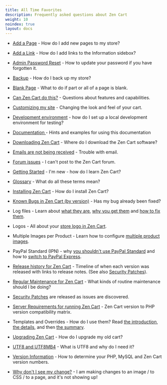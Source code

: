 ```yaml
---
title: All Time Favorites
description: Frequently asked questions about Zen Cart 
weight: 10
noindex: true
layout: docs
---
```


<!-- unlike other _index files, this one SHOULD have direct links -->
<!-- please keep in alphabetic order -->
<!-- remember to start links with "/" -->


* [Add a Page](/user/customizing/add_pages/) - How do I add new pages to my store? 

* [Add a Link](/user/sideboxes/add_link_information_sidebox/) - How do I add links to the Information sidebox? 

* [Admin Password Reset](/user/troubleshooting/reset_admin_password/) - How to update your password if you have forgotten it.

* [Backup](/user/running/backup/) - How do I back up my store? 

* [Blank Page](/user/troubleshooting/blank_page/) - What to do if part or all of a page is blank.

* [Can Zen Cart do this?](/user/miscellaneous/can_zen_cart/) - Questions about features and capabilities.

* [Customizing my site](/user/customizing/appearance/) - Changing the look and feel of your cart.

* [Development environment](/user/running/local_testing/) - how do I set up a local development environment for testing? 

* [Documentation ](/user/first_steps/documentation/) - Hints and examples for using this documentation

* [Downloading Zen Cart](/user/first_steps/get_zen_cart/) - Where do I download the Zen Cart software?

* [Emails are not being received](/user/email/emails_not_received/) - Trouble with email. 

* [Forum issues](/user/zen_cart_forum/forum_issues/) - I can't post to the Zen Cart forum.

* [Getting Started](/user/first_steps/learning_trails/) - I'm new - how do I learn Zen Cart? 

* [Glossary](/user/first_steps/glossary/) - What do all these terms mean? 

* [Installing Zen Cart](/user/first_steps/how_do_i_install/) - How do I install Zen Cart?

* [Known Bugs in Zen Cart (by version)](/user/about_us/known_bugs/) - Has my bug already been fixed?

* Log files - Learn about [what they are](/user/troubleshooting/debug_logs/), [why you get them](/user/troubleshooting/php_debug_logs/) and [how to fix them](/user/upgrading/php_warnings/).

* Logos - All about your [store logo in Zen Cart](/user/running/logos/). 

* Multiple Images per Product - Learn how to configure [multiple product images](/user/images/additional_images/).

* PayPal Standard (IPN) - why [you shouldn't use PayPal Standard](/user/payment/paypal_standard/) and how to [switch to PayPal Express](/user/payment/paypal_express_checkout/). 

* [Release history for Zen Cart](/user/about_us/release_history/) - Timeline of when each version was released with links to release notes.  (See also [Security Patches](/user/about_us/security_releases/)). 

* [Regular Maintenance for Zen Cart](/user/running/regular_maintenance/) - What kinds of routine maintenance should I be doing? 

* [Security Patches](/user/about_us/security_releases/) are released as issues are discovered. 

* [Server Requirements for running Zen Cart](/user/first_steps/server_requirements/#php-version) - Zen Cart version to PHP version compatibility matrix.

* Templates and Overrides - How do I use them?  Read 
[the introduction](https://docs.zen-cart.com/user/first_steps/overrides/), 
[the details](https://docs.zen-cart.com/user/new_user_topics/overrides/), 
and then 
[the summary](https://docs.zen-cart.com/user/template/template_overrides/). 

* [Upgrading Zen Cart](/user/upgrading/upgrading/) - How do I upgrade my old cart?

* [UTF8 and UTF8MB4](/user/upgrading/detailed_upgrading/#character-set) - What is UTF8 and why do I need it? 

* [Version Information](/user/first_steps/version/) - How to determine your PHP, MySQL and Zen Cart version numbers.

* [Why don't I see my change?](/user/new_user_topics/browser_caching/) - I am making changes to an image / to CSS / to a page, and it's not showing up!

<style>.panel-line { display:none; }</style> 

